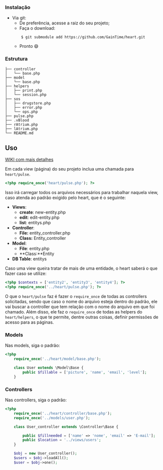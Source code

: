 ### Instalação

* Via git:
    - De preferência, acesse a raiz do seu projeto;
    - Faça o download:
    ```
        $ git submodule add https://github.com/GainTime/heart.git
    ```
    - Pronto :smile:

### Estrutura
```.
├── controller
│   └── base.php
├── model
│   └── base.php
├── helpers
│   ├── print.php
│   └── session.php
├── sos
│   ├── drugstore.php
│   ├── error.php
│   └── ops.php
├── pulse.php
├── .vBlood
├── rAtrium.php
├── lAtrium.php
└── README.md
```

## Uso
[WIKI com mais detalhes](https://github.com/GainTime/heart/wiki)

Em cada view (página) do seu projeto inclua uma chamada para  `heart/pulse`.
```php
<?php require_once('heart/pulse.php'); ?>
```
Isso irá carregar todos os arquivos necessários para trabalhar naquela view, caso atenda ao padrão exigido pelo heart, que é o seguinte:
- **Views**:
  - **create**: new-entity.php
  - **edit**: edit-entity.php
  - **list**: entitys.php
- **Controller**:
  - **File:** entity_controller.php
  - **Class:** Entity_controller
- **Model**:
  - **File**: entity.php
  - **Class:**Entity
- **DB Table**: entitys

Caso uma view queira tratar de mais de uma entidade, o heart saberá o que fazer caso se utilize:
```php
<?php $contexts = ['entity2', 'entity3', 'entity4']; ?>
<?php require_once('../heart/pulse.php'); ?>
```

O que o `heart/pulse` faz é fazer o `require_once` de todas as controllers solicitadas, sendo que caso o nome do arquivo esteja dentro do padrão, ele vai buscar a controller que tem relação com o nome do arquivo em que foi chamado. Além disso, ele faz o `require_once` de todas as helpers do `heart/helpers`, o que te permite, dentre outras coisas, definir permissões de acesso para as páginas.
### Models
Nas models, siga o padrão:
```php
<?php
    require_once('../heart/model/base.php');

    class User extends \Model\Base {
        public $fillable = ['picture', 'name', 'email', 'level'];
    }

```
### Controllers
Nas controllers, siga o padrão:
```php
<?php
    require_once('../heart/controller/base.php');
    require_once('../models/user.php');

    class User_controller extends \Controller\Base {

        public $fillneeded = ['name' => 'nome', 'email' => 'E-mail'];
        public $location = '../views/users';
    }

    $obj = new User_controller();
    $users = $obj->loadAll();
    $user = $obj->one();
```
